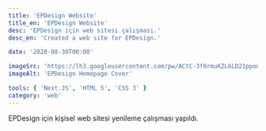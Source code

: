 ```yaml
---
title: 'EPDesign Website'
title_en: 'EPDesign Website'
desc: 'EPDesign için web sitesi çalışması.'
desc_en: 'Created a web site for EPDesign.'

date: '2020-08-30T00:00'

imageSrc: 'https://lh3.googleusercontent.com/pw/ACtC-3f0rmuKZL6LD21ppon4muZqVVPyNIHJclMoiOoJKYk95cqLpgdW0DG4VqR3nvjUya6y8_y2Yx85Ref98LuprP6PPJn6bHaw960ibu2K1IJbn_8sfF85_nkXKMIG4t7Pzs0ygIthiJld1rnavf3DkFCy=w1350-h630-no?authuser=0'
imageAlt: 'EPDesign Homepage Cover'

tools: { 'Next.JS', 'HTML 5', 'CSS 3' }
category: 'web'
---
```


EPDesign için kişisel web sitesi yenileme çalışması yapıldı.
